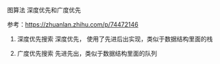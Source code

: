 图算法
深度优先和广度优先

参考：https://zhuanlan.zhihu.com/p/74472146

1. 深度优先搜索
深度优先， 使用了先进后出实现，类似于数据结构里面的栈


2. 广度优先搜索
先进先出，类似于数据结构里面的队列
